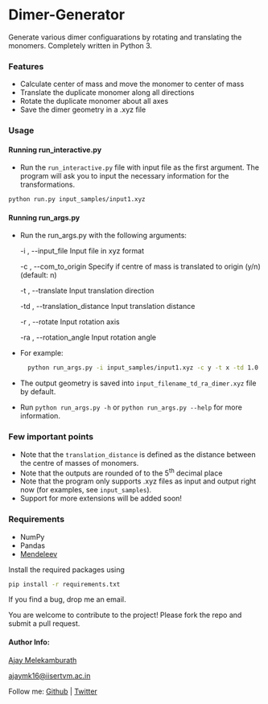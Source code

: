 # Dimer-Generator

Generate various dimer configuarations by rotating and translating the monomers. Completely written in Python 3.

### Features
- Calculate center of mass and move the monomer to center of mass
- Translate the duplicate monomer along all directions
- Rotate the duplicate monomer about all axes
- Save the dimer geometry in a .xyz file


### Usage

#### Running run_interactive.py
- Run the `run_interactive.py` file with input file as the first argument. The program will ask you to input the necessary information for the transformations.
```bash
python run.py input_samples/input1.xyz
```

#### Running run_args.py
- Run the run_args.py with the following arguments:
  
    -i , --input_file       Input file in xyz format

    -c , --com_to_origin       Specify if centre of mass is translated to origin (y/n) (default: n)

    -t , --translate       Input translation direction

    -td , --translation_distance       Input translation distance

    -r , --rotate       Input rotation axis

    -ra , --rotation_angle       Input rotation angle
- For example:
  ```bash
    python run_args.py -i input_samples/input1.xyz -c y -t x -td 1.0 -r y -ra 90.0
  ```
- The output geometry is saved into `input_filename_td_ra_dimer.xyz` file by default.
- Run `python run_args.py -h` or `python run_args.py --help` for more information.


### Few important points
- Note that the `translation_distance` is defined as the distance between the centre of masses of monomers.
- Note that the outputs are rounded of to the 5<sup>th</sup> decimal place
- Note that the program only supports .xyz files as input and output right now (for examples, see `input_samples`).
- Support for more extensions will be added soon!

### Requirements
- NumPy
- Pandas
- [Mendeleev](https://pypi.org/project/mendeleev/)

Install the required packages using

```bash
pip install -r requirements.txt
```

If you find a bug, drop me an email.

You are welcome to contribute to the project! Please fork the repo and submit a pull request.

#### Author Info:
[Ajay Melekamburath](https://ajay-mk/github.io)

ajaymk16@iisertvm.ac.in

Follow me: 
[Github](https://github.com/ajay-mk) | [Twitter](https://twitter.com/ajay-mk)
